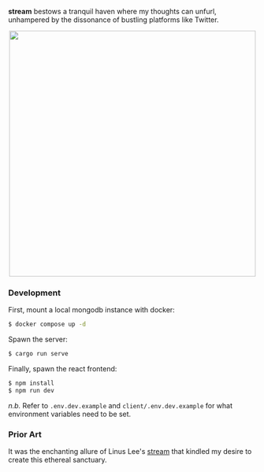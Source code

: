 **stream** bestows a tranquil haven where my thoughts can unfurl, unhampered by
the dissonance of bustling platforms like Twitter.

<div align='center'>
  <img width='500px' src='https://user-images.githubusercontent.com/31192478/229210376-6f1a9433-0149-4d26-ac79-285be3f09626.png'/>
</div>

### Development

First, mount a local mongodb instance with docker:

```bash
$ docker compose up -d
```

Spawn the server:

```bash
$ cargo run serve
```

Finally, spawn the react frontend:

```bash
$ npm install
$ npm run dev
```

_n.b._ Refer to `.env.dev.example` and `client/.env.dev.example` for what
environment variables need to be set.

### Prior Art

It was the enchanting allure of Linus Lee's
[stream](https://stream.thesephist.com/) that kindled my desire to create this
ethereal sanctuary.
